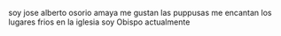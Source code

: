 soy jose alberto osorio amaya 
me gustan las puppusas
me encantan los lugares frios
en la iglesia soy Obispo actualmente